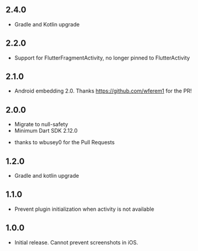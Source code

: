 ## 2.4.0

* Gradle and Kotlin upgrade

## 2.2.0

* Support for FlutterFragmentActivity, no longer pinned to FlutterActivity

## 2.1.0

* Android embedding 2.0. Thanks https://github.com/wferem1 for the PR!

## 2.0.0

* Migrate to null-safety
* Minimum Dart SDK 2.12.0
- thanks to wbusey0 for the Pull Requests

## 1.2.0

* Gradle and kotlin upgrade

## 1.1.0

* Prevent plugin initialization when activity is not available


## 1.0.0

* Initial release. Cannot prevent screenshots in iOS.
